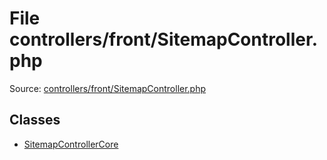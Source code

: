 File controllers/front/SitemapController.php
=========

Source: [controllers/front/SitemapController.php](https://github.com/PrestaShop/PrestaShop/blob/1.6.0.13/controllers/front/SitemapController.php)


Classes
-------

* [SitemapControllerCore](class.SitemapControllerCore.md)

